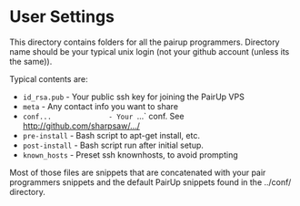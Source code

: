 # User Settings

This directory contains folders for all the pairup programmers. Directory name
should be your typical unix login (not your github account (unless its the
same)).

Typical contents are:

* `id_rsa.pub`          - Your public ssh key for joining the PairUp VPS
* `meta`                - Any contact info you want to share
* `conf...              - Your `...` conf. See http://github.com/sharpsaw/.../
* `pre-install`         - Bash script to apt-get install, etc.
* `post-install`        - Bash script run after initial setup.
* `known_hosts`         - Preset ssh knownhosts, to avoid prompting

Most of those files are snippets that are concatenated with your pair
programmers snippets and the default PairUp snippets found in the ../conf/
directory.
